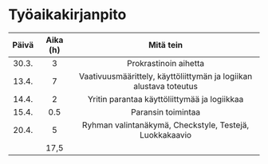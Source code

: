 # Työaikakirjanpito

| Päivä   | Aika (h) | Mitä tein             |
| :----:  | :------: | :--------------------:| 
| 30.3.   | 3        | Prokrastinoin aihetta |
| 13.4.   | 7        | Vaativuusmäärittely, käyttöliittymän ja logiikan alustava toteutus |
| 14.4.   | 2        | Yritin parantaa käyttöliittymää ja logiikkaa   |
| 15.4.   | 0.5      | Paransin toimintaa    |
| 20.4.   | 5        | Ryhman valintanäkymä, Checkstyle, Testejä, Luokkakaavio|
|         | 17,5     |                       |



